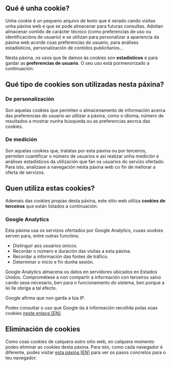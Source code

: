 ## Qué é unha cookie?

Unha cookie é un pequeno arquivo de texto que é xerado cando visitas unha páxina web e que se pode almacenar para futuras consultas. Adoitan almacenar contido de carácter técnico (como preferencias de uso ou identificacións de usuario) e se utilizan para personalizar a apariencia da páxina web acorde coas preferencias do usuario, para análises estadísticos, personalización de contidos publicitarios...

Nesta páxina, os usos que lle damos ás cookies son **estadísticos** e para gardar as **preferencias de usuario**. O seu uso está pormenorizado a continuación:

## Qué tipo de cookies son utilizadas nesta páxina?

### De personalización

Son aquelas cookies que permiten o almacenamento de información acerca das preferencias do usuario ao utilizar a páxina, como o idioma, número de resultados a mostrar nunha búsqueda ou as preferencias aecrca das cookies.

### De medición

Son aquelas cookies que, tratatas por esta páxina ou por terceiros, permiten cuantificar o número de usuarios e así realizar unha medición e análises estadísticos da utilización que fan os usuarios do servizo ofertado. Para isto, analízase a navegación nesta páxina web co fin de mellorar a oferta de servizos.

## Quen utiliza estas cookies?

Ademais das cookies propias desta páxina, este sitio web utiliza **cookies de terceiros** que están listados a continuación:

### Google Analytics

Esta páxina usa os servizos ofertados por Google Analytics, cuxas xookies serven para, entre outras funcións:

- Distinguir aos usuarios únicos.
- Recordar o número e duración das visitas a esta páxina.
- Recordar a información das fontes de tráfico.
- Determinar o inicio e fin dunha sesión.

Google Analytics almacena os datos en servidores ubicados en Estados Unidos. Comprométese a non compartir a información con terceiros salvo cando sexa necesario, ben para o funcionamento do sistema, ben porque a lei lle obriga a tal efecto.

Google afirma que non garda a túa IP.

Podes consultar o uso que Google da á información recollida polas súas cookies [neste enlace \[EN\]](https://developers.google.com/analytics/devguides/collection/analyticsjs/cookie-usage?hl=en).

## Eliminación de cookies

Como coas cookies de calquera outro sitio web, en calquera momento podes eliminar as cookies desta páxina. Para isto, como cada navegador é diferente, podes visitar [esta páxina \[EN\]](https://www.allaboutcookies.org/manage-cookies/clear-cookies-installed.html) para ver os pasos concretos para o teu navegador.
